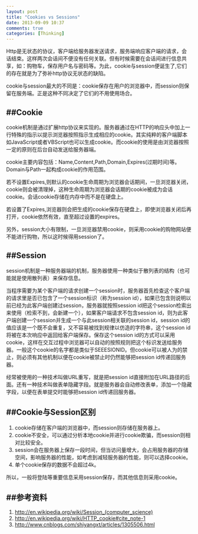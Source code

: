 ```yaml
---
layout: post
title: "Cookies vs Sessions"
date: 2013-09-09 10:37
comments: true
categories: [Thinking]
---
```

Http是无状态的协议，客户端给服务器发送请求，服务端响应客户端的请求，会话结束。这样两次会话间不便没有任何关联。但有时候需要在会话间进行信息共享，如：购物车，保存用户名与密码等。为此，cookie与session便诞生了,它们的存在就是为了弥补http协议无状态的缺陷。

cookie与session最大的不同是：cookie保存在用户的浏览器中，而session则保留在服务端。正是这种不同决定了它们的不用使用场合。

##Cookie
---

cookie机制是通过扩展http协议来实现的。服务器通过在HTTP的响应头中加上一行特殊的指示以提示浏览器按照指示生成相应的cookie。其实纯粹的客户端脚本如JavaScript或者VBScript也可以生成cookie。而cookie的使用是由浏览器按照一定的原则在后台自动发送给服务器端。

cookie主要内容包括：Name,Content,Path,Domain,Expires(过期时间)等。Domain与Path一起构成cookie的作用范围。

若不设置Expires,则默认的cookie生命周期为浏览器会话期间，一旦浏览器关闭，cookie则会被清理掉，这种生命周期为浏览器会话期的cookie被成为会话cookie。会话cookie存储在内存中而不是在硬盘上。

若设置了Expires,浏览器则会把生成的cookie保存在硬盘上，即使浏览器关闭后再打开，cookie依然有效，直至超过设置的expires。

另外，session大小有限制，一旦浏览器禁用cookie，则采用cookie的购物网站便不能进行购物，所以这时候得用session了。

<!-- more -->

##Session
---

session机制是一种服务器端的机制，服务器使用一种类似于散列表的结构（也可能就是使用散列表）来保存信息。

当程序需要为某个客户端的请求创建一个session时，服务器首先检查这个客户端的请求里是否已包含了一个session标识（称为session id），如果已包含则说明以前已经为此客户端创建过session，服务器就按照session id把这个session检索出来使用（检索不到，会新建一个），如果客户端请求不包含session id，则为此客户端创建一个session并生成一个与此session相关联的session id，session id的值应该是一个既不会重复，又不容易被找到规律以仿造的字符串，这个session id将被在本次响应中返回给客户端保存。保存这个session id的方式可以采用cookie，这样在交互过程中浏览器可以自动的按照规则把这个标识发送给服务器。一般这个cookie的名字都是类似于SEEESIONID。但cookie可以被人为的禁止，则必须有其他机制以便在cookie被禁止时仍然能够把session id传递回服务器。

经常被使用的一种技术叫做URL重写，就是把session id直接附加在URL路径的后面。还有一种技术叫做表单隐藏字段。就是服务器会自动修改表单，添加一个隐藏字段，以便在表单提交时能够把session id传递回服务器。

##Cookie与Session区别
---

1. cookie存储在客户端的浏览器中，而session则存储在服务器上。
2. cookie不安全，可以通过分析本地cookie并进行cookie欺骗，而session则相对比较安全。
3. session会在服务器上保存一段时间，但当访问量增大，会占用服务器的存储空间，影响服务器的性能，如考虑到减轻服务器的性能，则可以选择cookie。
4. 单个cookie保存的数据不会超过4k。

所以，一般将登陆等重要信息采用session保存，而其他信息则采用cookie。

##参考资料
---
1. http://en.wikipedia.org/wiki/Session_(computer_science)
2. http://en.wikipedia.org/wiki/HTTP_cookie#cite_note-1
3. http://www.cnblogs.com/shiyangxt/articles/1305506.html
